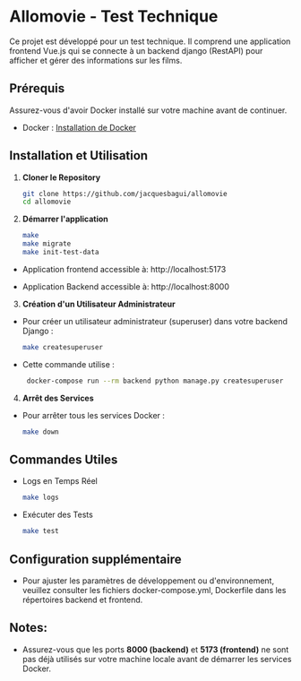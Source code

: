 # Allomovie - Test Technique

Ce projet est développé pour un test technique. Il comprend une application frontend Vue.js qui se connecte à un backend django (RestAPI) pour afficher et gérer des informations sur les films.

## Prérequis

Assurez-vous d'avoir Docker installé sur votre machine avant de continuer.

- Docker : [Installation de Docker](https://docs.docker.com/get-docker/)

## Installation et Utilisation

1. **Cloner le Repository**

   ```bash
   git clone https://github.com/jacquesbagui/allomovie
   cd allomovie

2. **Démarrer l'application**

    ```bash 
    make
    make migrate
    make init-test-data

- Application frontend accessible à: http://localhost:5173

- Application Backend accessible à: http://localhost:8000

3. **Création d'un Utilisateur Administrateur**

- Pour créer un utilisateur administrateur (superuser) dans votre backend Django :

  ```bash
  make createsuperuser

- Cette commande utilise :
   ```bash
    docker-compose run --rm backend python manage.py createsuperuser

4. **Arrêt des Services**

- Pour arrêter tous les services Docker :
  ```bash
  make down

## Commandes Utiles

- Logs en Temps Réel
    ```bash
    make logs
- Exécuter des Tests
    ```bash
    make test
## Configuration supplémentaire

- Pour ajuster les paramètres de développement ou d'environnement, veuillez consulter les fichiers docker-compose.yml, Dockerfile dans les répertoires backend et frontend.

## Notes:

- Assurez-vous que les ports **8000 (backend)** et **5173 (frontend)** ne sont pas déjà utilisés sur votre machine locale avant de démarrer les services Docker.
